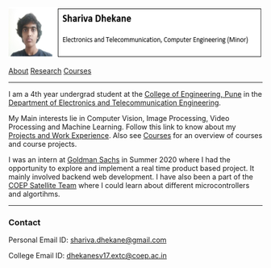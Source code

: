
<img src=image.png height="100"/> 

[About]()
[Research]()
[Courses]()

___
I am a 4th year undergrad student at the [College of Engineering, Pune](https://www.coep.org.in/) in the [Department of Electronics and Telecommunication Engineering](https://www.coep.org.in/departments/entc).

My Main interests lie in Computer Vision, Image Processing, Video Processing and Machine Learning. Follow this link to know about my [Projects and Work Experience](/). Also see [Courses](/courses) for an overview of courses and course projects.

I was an intern at [Goldman Sachs]() in Summer 2020 where I had the opportunity to explore and implement a real time product based project. It mainly involved backend web development. I have also been a part of the [COEP Satellite Team]() where I could learn about different microcontrollers and algortihms.
___
### Contact
Personal Email ID: shariva.dhekane@gmail.com

College Email ID: dhekanesv17.extc@coep.ac.in
